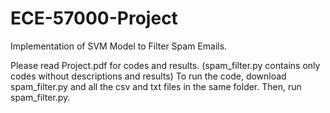 # ECE-57000-Project
Implementation of SVM Model to Filter Spam Emails.

Please read Project.pdf for codes and results. (spam_filter.py contains only codes without descriptions and results)
To run the code, download spam_filter.py and all the csv and txt files in the same folder. Then, run spam_filter.py.
